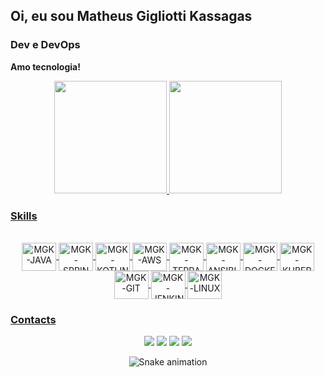 ## Oi, eu sou Matheus Gigliotti Kassagas 

### Dev e DevOps
**Amo tecnologia!**

<div align="center">
  <a href="https://github.com/matheuskassagas">
  <img height="180em" src="https://github-readme-stats.vercel.app/api?username=matheuskassagas&show_icons=true&theme=dark&include_all_commits=true">
  <img height="180em" src="https://github-readme-stats.vercel.app/api/top-langs/?username=matheuskassagas&layout=compact&langs_count=10&theme=dark">
</div>
  
### Skills

<div style="display: inline_block" align="center"><br>
  <img align="center" alt="MGK-JAVA" height="45" width="55" src="https://cdn.jsdelivr.net/gh/devicons/devicon/icons/java/java-original.svg">
  <img align="center" alt="MGK-SPRING" height="45" width="55" src="https://cdn.jsdelivr.net/gh/devicons/devicon/icons/spring/spring-original.svg">
  <img align="center" alt="MGK-KOTLIN" height="45" width="55" src="https://cdn.jsdelivr.net/gh/devicons/devicon/icons/kotlin/kotlin-original.svg">
  <img align="center" alt="MGK-AWS" height="45" width="55" src="https://cdn.jsdelivr.net/gh/devicons/devicon/icons/amazonwebservices/amazonwebservices-original.svg">
  <img align="center" alt="MGK-TERRAFORM" height="45" width="55" src="https://cdn.jsdelivr.net/gh/devicons/devicon/icons/terraform/terraform-original.svg">
  <img align="center" alt="MGK-ANSIBLE" height="45" width="55" src="https://cdn.jsdelivr.net/gh/devicons/devicon/icons/ansible/ansible-original.svg">
  <img align="center" alt="MGK-DOCKER" height="45" width="55" src="https://cdn.jsdelivr.net/gh/devicons/devicon/icons/docker/docker-original-wordmark.svg">
  <img align="center" alt="MGK-KUBERNETES" height="45" width="55" src="https://cdn.jsdelivr.net/gh/devicons/devicon/icons/kubernetes/kubernetes-plain.svg">
  <img align="center" alt="MGK-GIT" height="45" width="55" src="https://cdn.jsdelivr.net/gh/devicons/devicon/icons/git/git-original.svg">
  <img align="center" alt="MGK-JENKINS" height="45" width="55" src="https://cdn.jsdelivr.net/gh/devicons/devicon/icons/jenkins/jenkins-original.svg">
  <img align="center" alt="MGK-LINUX" height="45" width="55" src="https://cdn.jsdelivr.net/gh/devicons/devicon/icons/linux/linux-original.svg">
 
</div>


### Contacts
<div align="center"> 
  <a href="https://wa.me/5534991200027" target="_blank"><img src="https://img.shields.io/badge/WhatsApp-25D366?style=for-the-badge&logo=whatsapp&logoColor=white" target="_blank"></a>
  <a href="https://instagram.com/matheuskassagas" target="_blank"><img src="https://img.shields.io/badge/-Instagram-%23E4405F?style=for-the-badge&logo=instagram&logoColor=white" target="_blank"></a>
  <a href="https://www.linkedin.com/in/matheus-gigliotti-kassagas/" target="_blank"><img src="https://img.shields.io/badge/-LinkedIn-%230077B5?style=for-the-badge&logo=linkedin&logoColor=white" target="_blank"></a> 
   <a href = "mailto:gigliotti_@hotmail.com"><img src="https://img.shields.io/badge/Microsoft_Outlook-0078D4?style=for-the-badge&logo=microsoft-outlook&logoColor=white" target="_blank"></a>
  
 
  ![Snake animation](https://github.com/matheuskassagas/matheuskassagas/blob/output/github-contribution-grid-snake.svg)
 
</div>
